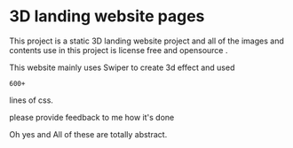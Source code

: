 # 3D landing website pages

This project is a static 3D landing website project and all of the images and contents use in this project
is license free and opensource .

This website mainly uses Swiper to create 3d effect and used 

```
600+
```
lines of css.

please provide feedback to me how it's done

Oh yes and All of these are totally abstract.
